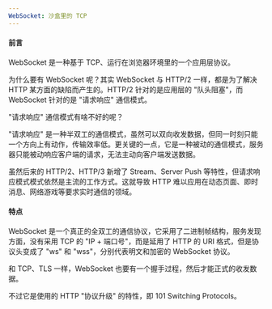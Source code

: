 ```yaml
---
WebSocket: 沙盒里的 TCP
---
```


#### 前言

WebSocket 是一种基于 TCP、运行在浏览器环境里的一个应用层协议。

为什么要有 WebSocket 呢？其实 WebSocket 与 HTTP/2 一样，都是为了解决 HTTP 某方面的缺陷而产生的。HTTP/2 针对的是应用层的 "队头阻塞"，而 WebSocket 针对的是 "请求响应" 通信模式。

 "请求响应" 通信模式有啥不好的呢？

 "请求响应" 是一种半双工的通信模式，虽然可以双向收发数据，但同一时刻只能一个方向上有动作，传输效率低。更关键的一点，它是一种被动的通信模式，服务器只能被动响应客户端的请求，无法主动向客户端发送数据。

虽然后来的 HTTP/2、HTTP/3 新增了 Stream、Server Push 等特性，但请求响应模式模式依然是主流的工作方式。这就导致 HTTP 难以应用在动态页面、即时消息、网络游戏等要求实时通信的领域。

#### 特点

WebSocket 是一个真正的全双工的通信协议，它采用了二进制帧结构，服务发现方面，没有采用 TCP 的 "IP + 端口号"，而是延用了 HTTP 的 URI 格式，但是协议头变成了 "ws" 和 "wss"，分别代表明文和加密的 WebSocket 协议。

和 TCP、TLS 一样，WebSocket 也要有一个握手过程，然后才能正式的收发数据。

不过它是使用的 HTTP "协议升级" 的特性，即 101 Switching Protocols。